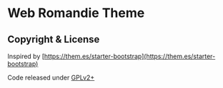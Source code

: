 # Web Romandie Theme

## Copyright & License

Inspired by [https://them.es/starter-bootstrap](https://them.es/starter-bootstrap)

Code released under [GPLv2+](https://www.gnu.org/licenses/gpl-2.0.html)
